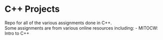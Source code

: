 # C++ Projects
Repo for all of the various assignments done in C++.  
Some assignments are from various online resources including: 
	- MITOCW: Intro to C++  